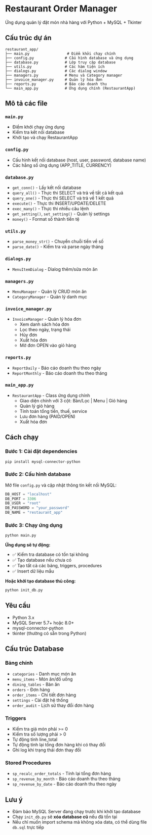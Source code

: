 # Restaurant Order Manager

Ứng dụng quản lý đặt món nhà hàng với Python + MySQL + Tkinter

## Cấu trúc dự án

```
restaurant_app/
├── main.py                 # Điểm khởi chạy chính
├── config.py              # Cấu hình database và ứng dụng
├── database.py            # Lớp truy cập database
├── utils.py               # Các hàm tiện ích
├── dialogs.py             # Các dialog window
├── managers.py            # Menu và Category manager
├── invoice_manager.py     # Quản lý hóa đơn
├── reports.py             # Báo cáo doanh thu
└── main_app.py            # Ứng dụng chính (RestaurantApp)
```

## Mô tả các file

### `main.py`
- Điểm khởi chạy ứng dụng
- Kiểm tra kết nối database
- Khởi tạo và chạy RestaurantApp

### `config.py`
- Cấu hình kết nối database (host, user, password, database name)
- Các hằng số ứng dụng (APP_TITLE, CURRENCY)

### `database.py`
- `get_conn()` - Lấy kết nối database
- `query_all()` - Thực thi SELECT và trả về tất cả kết quả
- `query_one()` - Thực thi SELECT và trả về 1 kết quả
- `execute()` - Thực thi INSERT/UPDATE/DELETE
- `exec_many()` - Thực thi nhiều câu lệnh
- `get_setting()`, `set_setting()` - Quản lý settings
- `money()` - Format số thành tiền tệ

### `utils.py`
- `parse_money_str()` - Chuyển chuỗi tiền về số
- `parse_date()` - Kiểm tra và parse ngày tháng

### `dialogs.py`
- `MenuItemDialog` - Dialog thêm/sửa món ăn

### `managers.py`
- `MenuManager` - Quản lý CRUD món ăn
- `CategoryManager` - Quản lý danh mục

### `invoice_manager.py`
- `InvoiceManager` - Quản lý hóa đơn
  - Xem danh sách hóa đơn
  - Lọc theo ngày, trạng thái
  - Hủy đơn
  - Xuất hóa đơn
  - Mở đơn OPEN vào giỏ hàng

### `reports.py`
- `ReportDaily` - Báo cáo doanh thu theo ngày
- `ReportMonthly` - Báo cáo doanh thu theo tháng

### `main_app.py`
- `RestaurantApp` - Class ứng dụng chính
  - Giao diện chính với 3 cột: Bàn/Lọc | Menu | Giỏ hàng
  - Quản lý giỏ hàng
  - Tính toán tổng tiền, thuế, service
  - Lưu đơn hàng (PAID/OPEN)
  - Xuất hóa đơn

## Cách chạy

### Bước 1: Cài đặt dependencies

```bash
pip install mysql-connector-python
```

### Bước 2: Cấu hình database

Mở file `config.py` và cập nhật thông tin kết nối MySQL:

```python
DB_HOST = "localhost"
DB_PORT = 3306
DB_USER = "root"
DB_PASSWORD = "your_password"
DB_NAME = "restaurant_app"
```

### Bước 3: Chạy ứng dụng

```bash
python main.py
```

**Ứng dụng sẽ tự động:**
- ✅ Kiểm tra database có tồn tại không
- ✅ Tạo database nếu chưa có
- ✅ Tạo tất cả các bảng, triggers, procedures
- ✅ Insert dữ liệu mẫu

**Hoặc khởi tạo database thủ công:**

```bash
python init_db.py
```

## Yêu cầu

- Python 3.x
- MySQL Server 5.7+ hoặc 8.0+
- mysql-connector-python
- tkinter (thường có sẵn trong Python)

## Cấu trúc Database

### Bảng chính
- `categories` - Danh mục món ăn
- `menu_items` - Món ăn/đồ uống
- `dining_tables` - Bàn ăn
- `orders` - Đơn hàng
- `order_items` - Chi tiết đơn hàng
- `settings` - Cài đặt hệ thống
- `order_audit` - Lịch sử thay đổi đơn hàng

### Triggers
- Kiểm tra giá món phải >= 0
- Kiểm tra số lượng phải > 0
- Tự động tính line_total
- Tự động tính lại tổng đơn hàng khi có thay đổi
- Ghi log khi trạng thái đơn thay đổi

### Stored Procedures
- `sp_recalc_order_totals` - Tính lại tổng đơn hàng
- `sp_revenue_by_month` - Báo cáo doanh thu theo tháng
- `sp_revenue_by_date` - Báo cáo doanh thu theo ngày

## Lưu ý

- Đảm bảo MySQL Server đang chạy trước khi khởi tạo database
- Chạy `init_db.py` sẽ **xóa database cũ** nếu đã tồn tại
- Nếu chỉ muốn import schema mà không xóa data, có thể dùng file `db.sql` trực tiếp
